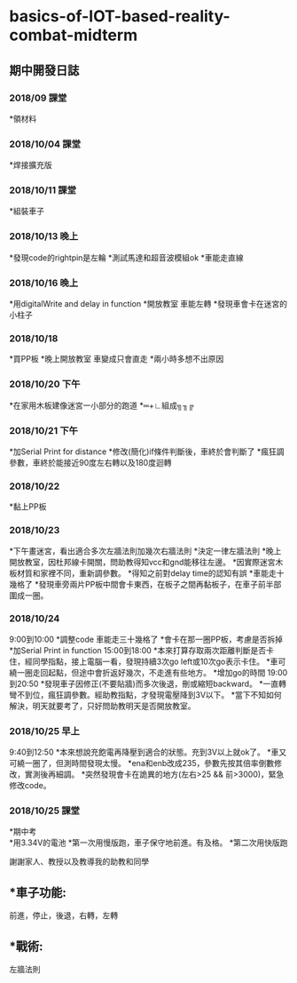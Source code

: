 # basics-of-IOT-based-reality-combat-midterm

期中開發日誌
---
### 2018/09 課堂
*領材料
### 2018/10/04 課堂
*焊接擴充版
### 2018/10/11 課堂
*組裝車子
### 2018/10/13 晚上
*發現code的rightpin是左輪
*測試馬達和超音波模組ok 
*車能走直線
### 2018/10/16 晚上
*用digitalWrite and delay in function
*開放教室 車能左轉
*發現車會卡在迷宮的小柱子
### 2018/10/18 
*買PP板
*晚上開放教室 車變成只會直走
*兩小時多想不出原因
### 2018/10/20 下午
*在家用木板建像迷宮一小部分的跑道
*═+∟組成╗╖╔
### 2018/10/21 下午
*加Serial Print for distance
*修改(簡化)if條件判斷後，車終於會判斷了
*瘋狂調參數，車終於能接近90度左右轉以及180度迴轉
### 2018/10/22
*黏上PP板
### 2018/10/23
*下午畫迷宮，看出適合多次左牆法則加幾次右牆法則
*決定一律左牆法則
*晚上開放教室，因杜邦線卡開關，問助教得知vcc和gnd能移往左邊。
*因實際迷宮木板材質和家裡不同，重新調參數。
*得知之前對delay time的認知有誤
*車能走十幾格了
*發現車旁兩片PP板中間會卡東西，在板子之間再黏板子，在車子前半部圍成一圈。
### 2018/10/24
9:00到10:00 
*調整code 車能走三十幾格了 
*會卡在那一圈PP板，考慮是否拆掉
*加Serial Print in function
15:00到18:00 
*本來打算存取兩次距離判斷是否卡住，經同學指點，接上電腦一看，發現持續3次go left或10次go表示卡住。 
*車可繞一圈走回起點，但途中會折返好幾次，不走進有些地方。
*增加go的時間
19:00到20:50
*發現車子因修正(不要貼牆)而多次後退，刪或縮短backward。
*一直轉彎不到位，瘋狂調參數。經助教指點，才發現電壓降到3V以下。
*當下不知如何解決，明天就要考了，只好問助教明天是否開放教室。
### 2018/10/25 早上
9:40到12:50
*本來想說充飽電再降壓到適合的狀態。充到3V以上就ok了。
*車又可繞一圈了，但測時間發現太慢。
*ena和enb改成235，參數先按其倍率倒數修改，實測後再細調。
*突然發現會卡在詭異的地方(左右>25 && 前>3000)，緊急修改code。
### 2018/10/25 課堂
*期中考  
*用3.34V的電池
*第一次用慢版跑，車子保守地前進。有及格。
*第二次用快版跑

謝謝家人、教授以及教導我的助教和同學

*車子功能:
---
前進，停止，後退，右轉，左轉

*戰術:
---
左牆法則
